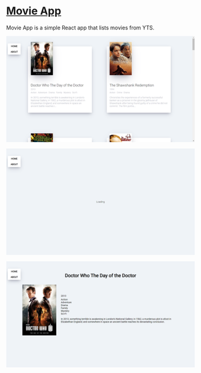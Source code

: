 # [Movie App](https://nayeonshin.dev/movie-app/)

Movie App is a simple React app that lists movies from YTS.

![Homepage](https://github.com/nayeonshin/movie-app/blob/master/src/assets/homepage.png)

![Loading page](https://github.com/nayeonshin/movie-app/blob/master/src/assets/loading-page.png)

![Detail page](https://github.com/nayeonshin/movie-app/blob/master/src/assets/detail-page.png)